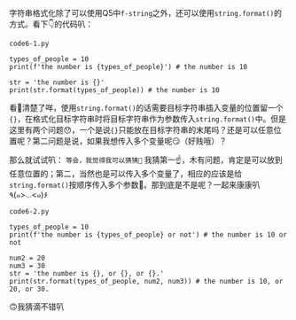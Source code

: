 字符串格式化除了可以使用Q5中`f-string`之外，还可以使用`string.format()`的方式。看下👇的代码叭：

`code6-1.py`
```python3
types_of_people = 10
print(f'the number is {types_of_people}') # the number is 10

str = 'the number is {}'
print(str.format(types_of_people)) # the number is 10

```

看👀清楚了咩，使用`string.format()`的话需要目标字符串插入变量的位置留一个`{}`，在格式化目标字符串时将目标字符串作为参数传入`string.format()`中。但是这里有两个问题😯，一个是说`{}`只能放在目标字符串的末尾吗？还是可以任意位置呢？第二问题是说，如果我想传入多个变量呢😏（好贱哦）？

那么就试试叭：
`等会，我觉得我可以猜猜🤪`
我猜第一☝️，木有问题，肯定是可以放到任意位置的；第二，当然也是可以传入多个变量了，相应的应该是给`string.format()`按顺序传入多个参数🤔。那到底是不是呢？一起来康康叭٩(๑>◡<๑)۶

`code6-2.py`
```python3
types_of_people = 10
print(f'the number is {types_of_people} or not') # the number is 10 or not

num2 = 20
num3 = 30
str = 'the number is {}, or {}, or {}.'
print(str.format(types_of_people, num2, num3)) # the number is 10, or 20, or 30.
```

🙃我猜滴不错叭
